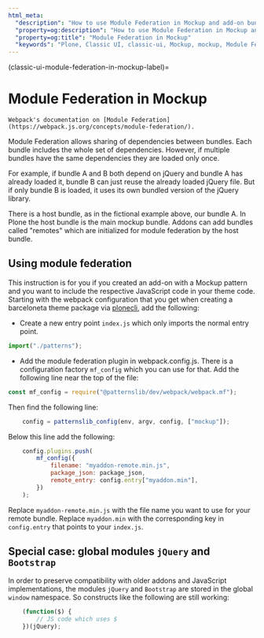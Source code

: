```yaml
---
html_meta:
  "description": "How to use Module Federation in Mockup and add-on bundles."
  "property=og:description": "How to use Module Federation in Mockup and add-on bundles."
  "property=og:title": "Module Federation in Mockup"
  "keywords": "Plone, Classic UI, classic-ui, Mockup, mockup, Module Federation, Webpack, JavaScript"
---
```


(classic-ui-module-federation-in-mockup-label)=

# Module Federation in Mockup


```{seealso}
Webpack's documentation on [Module Federation](https://webpack.js.org/concepts/module-federation/).
```

Module Federation allows sharing of dependencies between bundles.
Each bundle includes the whole set of dependencies.
However, if multiple bundles have the same dependencies they are loaded only once.

For example, if bundle A and B both depend on jQuery and bundle A has already loaded it, bundle B can just reuse the already loaded jQuery file.
But if only bundle B is loaded, it uses its own bundled version of the jQuery library.

There is a host bundle, as in the fictional example above, our bundle A.
In Plone the host bundle is the main mockup bundle.
Addons can add bundles called "remotes" which are initialized for module federation by the host bundle.

## Using module federation
This instruction is for you if you created an add-on with a Mockup pattern and you want to include the respective JavaScript code in your theme code.
Starting with the webpack configuration that you get when creating a barceloneta theme package via [plonecli][1], add the following:

- Create a new entry point `index.js` which only imports the normal entry point.

```js
import("./patterns");
```

- Add the module federation plugin in webpack.config.js. There is a configuration factory `mf_config` which you can use for that. Add the following line near the top of the file:

```js
const mf_config = require("@patternslib/dev/webpack/webpack.mf");
```

Then find the following line:

```js
    config = patternslib_config(env, argv, config, ["mockup"]);
```

Below this line add the following:

```js
    config.plugins.push(
        mf_config({
            filename: "myaddon-remote.min.js",
            package_json: package_json,
            remote_entry: config.entry["myaddon.min"],
        })
    );
```

Replace `myaddon-remote.min.js` with the file name you want to use for your remote bundle. Replace `myaddon.min` with the corresponding key in `config.entry` that points to your `index.js`.

[1]: https://pypi.org/project/plonecli/

## Special case: global modules `jQuery` and `Bootstrap`

In order to preserve compatibility with older addons and JavaScript implementations,
the modules `jQuery` and `Bootstrap` are stored in the  global `window` namespace.
So constructs like the following are still working:

```js
    (function($) {
        // JS code which uses $
    })(jQuery);
```


